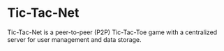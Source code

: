 # Tic-Tac-Net
Tic-Tac-Net is a peer-to-peer (P2P) Tic-Tac-Toe game with a centralized server for user management and data storage.
